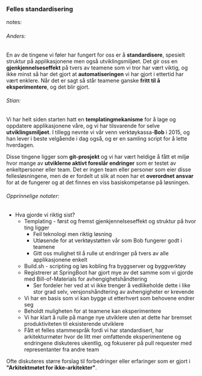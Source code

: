 ### Felles standardisering


notes:
###### Anders:
En av de tingene vi føler har fungert for oss er å **standardisere**, spesielt struktur på applikasjonene men også utviklingsmiljøet. Det gir oss en **gjenkjennelseseffekt** på tvers av teamene som vi tror har vært viktig, og ikke minst så har det gjort at **automatiseringen** vi har gjort i ettertid har vært enklere. Når det er sagt så står teamene ganske **fritt til å eksperimentere**, og det blir gjort.

###### Stian:
Vi har helt siden starten hatt en **templatingmekanisme** for å lage og oppdatere applikasjonene våre, og vi har tilsvarende for selve **utviklingsmiljøet**. I tillegg nevnte vi vår venn verktøykassa-**Bob** i 2015, og han lever i beste velgående i dag også, og er en samling script for å lette hverdagen.

Disse tingene ligger som **git-prosjekt** og vi har vært heldige å fått et miljø hvor mange av **utviklerne aktivt foreslår endringer** som er testet av enkeltpersoner eller team. Det er ingen team eller personer som eier disse fellesløsningene, men de er fordelt ut slik at noen har et **overordnet ansvar** for at de fungerer og at det finnes en viss basiskompetanse på løsningen.


###### Opprinnelige notater:
* Hva gjorde vi riktig sist?
  * Templating - først og fremst gjenkjennelseseffekt og struktur på hvor ting ligger
    * Feil teknologi men riktig løsning
    * Utløsende for at verktøystøtten vår som Bob fungerer godt i teamene
    * Gitt oss mulighet til å rulle ut endringer på tvers av alle applikasjonene enkelt
  * Build.sh - scripting og løs kobling fra byggserver og byggverktøy
  * Registrerer at SpringBoot har gjort mye av det samme som vi gjorde med Bill-of-Materials for avhengighetshåndtering
    * Ser fordeler her ved at vi ikke trenger å vedlikeholde dette i like stor grad selv, versjonshåndtering av avhengigheter er krevende
  * Vi har en basis som vi kan bygge ut etterhvert som behovene endrer seg
  * Beholdt muligheten for at teamene kan eksperimentere
  * Vi har klart å rulle på mange nye utviklere uten at dette har bremset produktiviteten til eksisterende utviklere
  * Fått et felles stammespråk fordi vi har standardisert, har arkitekturmøter hvor de litt mer omfattende eksperimentene og endringene diskuteres ukentlig, og fokuserer på pull requester med representanter fra andre team

Ofte diskuteres større forslag til forbedringer eller erfaringer som er gjort i **"Arkitektmøtet for ikke-arkitekter"**. 
